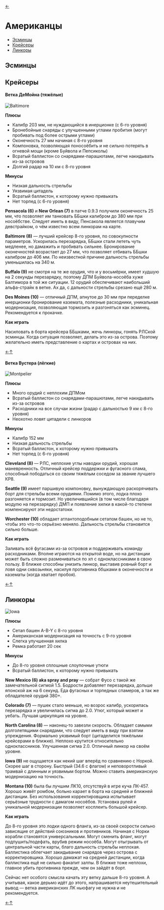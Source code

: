 [←](readme.md)

# Американцы

- [Эсминцы](#Эсминцы)
- [Крейсеры](#Крейсеры)
- [Линкоры](#Линкоры)

## Эсминцы

## Крейсеры

#### Ветка ДеМойна (тяжёлые)
![Baltimore](images/baltimore.jpg)

**Плюсы**
- Калибр 203 мм, не нуждающийся в инерционке (с 6-го уровня)
- Бронебойные снаряды с улучшенными углами пробития (могут пробивать под более острыми углами)
- Оконечность 27 мм начиная с 8-го уровня
- Компоновка, позволяющая поносоёбить и не сильно потерять в огневой мощи (кроме Буйвола и Пепсиколы)
- Всратый баллистон со снарядами-парашютами, легче накидывать из-за островов
- Долгий радар на 10 км с 8-го уровня

**Минусы**
- Низкая дальность стрельбы
- Уязвимая цитадель
- Всратый баллистон, к которому нужно привыкать
- Нет торпед (с 6-го уровня)

**Pensacola (6)** и **New Orlean (7)** в патче 0.9.3 получили оконечность 25 мм, что позволяет им танковать ББшки калибром до 380 мм при носоёбстве. Следует иметь в виду, Пенсакола является плавучим девстрайком, о чём известно всем линкорам на карте.

**Baltimore (8)** — лучший крейсер 8-го уровня, по совокупности параметров. Ускорилась перезарядка, ББшки стали лететь чуть медленее, но дамажить и пробивать сильнее. Бронирование оконечностей возрастает до 27 мм, что позволяет отбивать ББшки калибром до 406 мм. По неизвестной причине дальность стрельбы уменьшилась на 340 м.

**Buffalo (9)** не смотря на те же орудия, что и у восьмёрки, имеет худшую на 2 секунды перезарядку, поэтому ДПМ Буйвола-носоёба хуже Балтимора в той же ситуации. 12 орудий обеспечивают наибольший альфа-страйк в ветке. Ах да, с дальности стрельбы срезано ещё 280 м.

**Des Moines (10)** — отличный ДПМ, апнутое до 30 мм при переделке инерционки бронирование каземата, полезные расходники, уникальная модернизация, позволяющая тормозить и разгоняться как эсминец. Рекомендуется к прокачке.

**Как играть**

Насиловать в борта крейсера ББшками, жечь линкоры, гонять РЛСкой эсминцы. Когда ситуация позволяет, делать это из-за острова. Поэтому желательно иметь представление о картах и островах на них.

[←](readme.md)[↑](#Американцы)

#### Ветка Вустера (лёгкие)
![Montpelier](images/montpelier.jpg)

**Плюсы**
- Много орудий с неплохим ДПМом
- Всратый баллистон со снарядами-парашютами, легче накидывать из-за островов
- Расходники на все случаи жизни (радар с дальностью 9 км с 8-го уровня)
- Неохотно ловят цитадели с линкоров

**Минусы**
- Калибр 152 мм
- Низкая дальность стрельбы
- Всратый баллистон, к которому нужно привыкать
- Нет торпед (с 6-го уровня)

**Cleveland (8)** — РЛС, неплохие углы наводки орудий, хорошая маневренность. Отличный крейсер поддержки и фугасного спама, способный пободаться со своим тяжёлым соседом за звание лучшего КР8.

**Seattle (9)** имеет паршивую компоновку, вынуждающую раскорячивать борт для стрельбы всеми орудиями. Помимо этого, лодка плохо разгоняется и тормозит. Но увеличившийся (в том числе благодаря модулю на перезарядку) ДМП и появление хилки в какой-то степени компенсируют эти недостатоки.

**Worchester (10)** обладает атлантоподобным сетапом башен, но не то, чтобы это что-то серьёзно меняло. Дальность стрельбы становится сильно больше.

**Как играть**

Заливать всё фугасами из-за островов и поддерживать команду расходниками. Вполне играются на открытой воде, но на дистанции может быть сложно размениваться по хп с одноклассниками в свою пользу. В ближке способны унизить линкор, выставив ровный борт и ловя одни сквозьняки, насилуя противника ббшками в оконечности и казематы (когда хватает пробоя).

[←](readme.md)[↑](#Американцы)

## Линкоры
![Iowa](images/iowa.png)

**Плюсы**
- Сетап башен A-B-Y с 8-го уровня
- Американская модернизация на точность с 9-го уровня
- Слегка улучшенная хилка
- Ремка работает 20 сек

**Минусы**
- До 8-го уровня сплошные слоупочные утюги
- Всратый баллистон, к которому нужно привыкать

**New Mexico (6) aka spray and pray** — собрат Фусо с такой же замечательной сигмой 1.5. Бодрости добавляет перезарядка, дольше японской аж на 6 секунд. Еда фугасных и торпедных спамеров, а так же обладателей орудий 380+.

**Colorado (7)** — пушек стало меньше, но возрос калибр, ускорилась перезарядка и увеличилась сигма до 2.0. Утюг, который может и уебать. Лучшая циркуляция на уровне.

**North Carolina (8)** — наконец-то завезли скорость. Обладает самыми долголетящими снарядами, что следует иметь в виду при взятии упреждения. Формально уязвимый борт (цитаделится тяжёлыми крейсерами в ближке). Неплохо крутится относительно одноклассников. Улучшенная сигма 2.0. Отличный линкор на своём уровне.

**Iowa (9)** не ощущается как некий шаг вперёд по сравнению с Норкой. Скорее шаг в сторону. Быстрый (34.6 с флагом) и неповоротливый трамвай с длинным и уязвимым бортом. Можно ставить американскую модернизацию на точность.

**Montana (10)** была бы лучшим ЛК10, отсутствуй в игре куча ЛК-457. Хорошо живёт ромбом, больно карает в борта на средней и ближней дистанции. Без использования корректировщика испытывает серьёзные трудности с дамагом носоёбов. Установка рулей и уникальной модернизации позволяет косплеить большой крейсер.

**Как играть**

До 8-го уровня это лодки одного фланга, из-за своей скорости сильно зависящие от действий союзников и противников. Начиная с Норки корабли становятся универсальными. Могут сменить фланг, могут подпушить/подефать, врубив режим носоёба. Могут отыгрывать от центральной части карты, благо дальность стрельбы неплохая. Баллистика облегчает закидывание снарядов через острова с корректировщика. Хорошо дамажат на средней дистанции, когда баллистика ещё не сильно факапит залпы. В ближке тоже неплохи, главное убить противника прежде, чем он зайдёт в борт.

Сейчас нет особого смысла качать эту ветку дальше 8-го уровня. А учитывая, какое дерьмо идёт до этого, напрашивается неутешительный вывод 
— ветка американских ЛК ньюфагу не нужна и не рекомендуется.

[←](readme.md)[↑](#Американцы)

